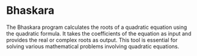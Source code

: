 # Bhaskara
The Bhaskara program calculates the roots of a quadratic equation using the quadratic formula. It takes the coefficients of the equation as input and provides the real or complex roots as output. This tool is essential for solving various mathematical problems involving quadratic equations.
